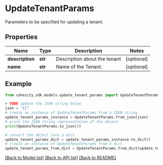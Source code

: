 # UpdateTenantParams

Parameters to be specified for updating a tenant.

## Properties

Name | Type | Description | Notes
------------ | ------------- | ------------- | -------------
**description** | **str** | Description about the tenant | [optional] 
**name** | **str** | Name of the Tenant. | [optional] 

## Example

```python
from cohesity_sdk.models.update_tenant_params import UpdateTenantParams

# TODO update the JSON string below
json = "{}"
# create an instance of UpdateTenantParams from a JSON string
update_tenant_params_instance = UpdateTenantParams.from_json(json)
# print the JSON string representation of the object
print(UpdateTenantParams.to_json())

# convert the object into a dict
update_tenant_params_dict = update_tenant_params_instance.to_dict()
# create an instance of UpdateTenantParams from a dict
update_tenant_params_from_dict = UpdateTenantParams.from_dict(update_tenant_params_dict)
```
[[Back to Model list]](../README.md#documentation-for-models) [[Back to API list]](../README.md#documentation-for-api-endpoints) [[Back to README]](../README.md)



